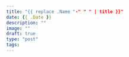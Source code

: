 ```yaml
---
title: "{{ replace .Name "-" " " | title }}"
date: {{ .Date }}
description: ""
image: ""
draft: true
type: "post"
tags:
---
```


